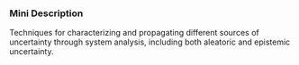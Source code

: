 ### Mini Description

Techniques for characterizing and propagating different sources of uncertainty through system analysis, including both aleatoric and epistemic uncertainty.
